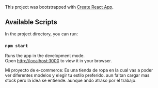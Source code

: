 

This project was bootstrapped with [Create React App](https://github.com/facebook/create-react-app).

## Available Scripts

In the project directory, you can run:

### `npm start`

Runs the app in the development mode.\
Open [http://localhost:3000](http://localhost:3000) to view it in your browser.


Mi proyecto de e-commerce: Es una tienda de ropa en la cual vas a poder ver diferentes modelos y elegir tu estilo preferido. aun faltan cargar mas stock pero la idea se entiende. aunque ando atraso por el trabajo.
